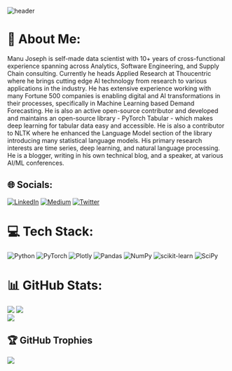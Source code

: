 <!--
**manujosephv/manujosephv** is a ✨ _special_ ✨ repository because its `README.md` (this file) appears on your GitHub profile.

Here are some ideas to get you started:

- 🔭 I’m currently working on ...
- 🌱 I’m currently learning ...
- 👯 I’m looking to collaborate on ...
- 🤔 I’m looking for help with ...
- 💬 Ask me about ...
- 📫 How to reach me: ...
- 😄 Pronouns: ...
- ⚡ Fun fact: ...
-->
![header](https://capsule-render.vercel.app/api?type=wave&color=auto&height=300&section=header&text=capsule%20render&fontSize=90)
# 💫 About Me:
Manu Joseph is self-made data scientist with 10+ years of cross-functional experience spanning across Analytics, Software Engineering, and Supply Chain consulting. Currently he heads Applied Research at Thoucentric where he brings cutting edge AI technology from research to various applications in the industry. He has extensive experience working with many Fortune 500 companies is enabling digital and AI transformations in their processes, specifically in Machine Learning based Demand Forecasting. He is also an active open-source contributor and developed and maintains an open-source library - PyTorch Tabular - which makes deep learning for tabular data easy and accessible. He is also a contributor to NLTK where he enhanced the Language Model section of the library introducing many statistical language models. His primary research interests are time series, deep learning, and natural language processing. He is a blogger, writing in his own technical blog, and a speaker, at various AI/ML conferences.

## 🌐 Socials:
[![LinkedIn](https://img.shields.io/badge/LinkedIn-%230077B5.svg?logo=linkedin&logoColor=white)](https://linkedin.com/in/in/manujosephv) [![Medium](https://img.shields.io/badge/Medium-12100E?logo=medium&logoColor=white)](https://medium.com/@manujosephv) [![Twitter](https://img.shields.io/badge/Twitter-%231DA1F2.svg?logo=Twitter&logoColor=white)](https://twitter.com/manujosephv) 

# 💻 Tech Stack:
![Python](https://img.shields.io/badge/python-3670A0?style=for-the-badge&logo=python&logoColor=ffdd54) ![PyTorch](https://img.shields.io/badge/PyTorch-%23EE4C2C.svg?style=for-the-badge&logo=PyTorch&logoColor=white) ![Plotly](https://img.shields.io/badge/Plotly-%233F4F75.svg?style=for-the-badge&logo=plotly&logoColor=white) ![Pandas](https://img.shields.io/badge/pandas-%23150458.svg?style=for-the-badge&logo=pandas&logoColor=white) ![NumPy](https://img.shields.io/badge/numpy-%23013243.svg?style=for-the-badge&logo=numpy&logoColor=white) ![scikit-learn](https://img.shields.io/badge/scikit--learn-%23F7931E.svg?style=for-the-badge&logo=scikit-learn&logoColor=white) ![SciPy](https://img.shields.io/badge/SciPy-%230C55A5.svg?style=for-the-badge&logo=scipy&logoColor=%white)
# 📊 GitHub Stats:
![](https://github-profile-summary-cards.vercel.app/api/cards/profile-details?username=manujosephv&theme=vue)
![](https://github-readme-stats.vercel.app/api?username=manujosephv&theme=dark&hide_border=false&include_all_commits=false&count_private=true)<br/>
![](https://github-readme-stats.vercel.app/api/top-langs/?username=manujosephv&theme=dark&hide_border=false&include_all_commits=false&count_private=true&layout=compact)

## 🏆 GitHub Trophies
![](https://github-profile-trophy.vercel.app/?username=manujosephv&theme=onedark&no-frame=false&no-bg=true&margin-w=4)
